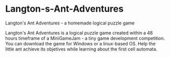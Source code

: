 # Langton-s-Ant-Adventures
Langton's Ant Adventures - a homemade logical puzzle game

Langton's Ant Adventures is a logical puzzle game created within a 48 hours timeframe of a MiniGameJam  - a tiny game development competition. 
You can download the game for Windows or a linux-based OS. 
Help the little ant achieve its objetives while learning about the first cell automata.
